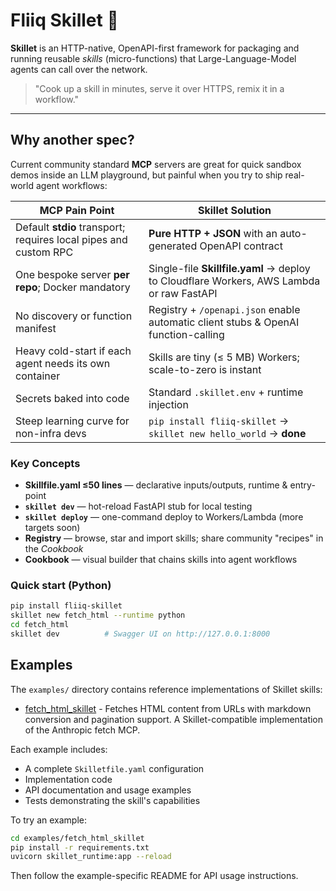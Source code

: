 # Fliiq Skillet 🍳

**Skillet** is an HTTP-native, OpenAPI-first framework for packaging and running
reusable *skills* (micro-functions) that Large-Language-Model agents can call
over the network.

> "Cook up a skill in minutes, serve it over HTTPS, remix it in a workflow."

---

## Why another spec?

Current community standard **MCP** servers are great for quick sandbox demos
inside an LLM playground, but painful when you try to ship real-world agent
workflows:

| MCP Pain Point | Skillet Solution |
| -------------- | ---------------- |
| Default **stdio** transport; requires local pipes and custom RPC          | **Pure HTTP + JSON** with an auto-generated OpenAPI contract |
| One bespoke server **per repo**; Docker mandatory                         | Single-file **Skillfile.yaml** → deploy to Cloudflare Workers, AWS Lambda or raw FastAPI |
| No discovery or function manifest                                         | Registry + `/openapi.json` enable automatic client stubs & OpenAI function-calling |
| Heavy cold-start if each agent needs its own container                    | Skills are tiny (≤ 5 MB) Workers; scale-to-zero is instant |
| Secrets baked into code                                                   | Standard `.skillet.env` + runtime injection |
| Steep learning curve for non-infra devs                                   | `pip install fliiq-skillet` → `skillet new hello_world` → **done** |

### Key Concepts

* **Skillfile.yaml ≤50 lines** — declarative inputs/outputs, runtime & entry-point
* **`skillet dev`** — hot-reload FastAPI stub for local testing
* **`skillet deploy`** — one-command deploy to Workers/Lambda (more targets soon)
* **Registry** — browse, star and import skills; share community "recipes" in the *Cookbook*
* **Cookbook** — visual builder that chains skills into agent workflows

### Quick start (Python)

```bash
pip install fliiq-skillet
skillet new fetch_html --runtime python
cd fetch_html
skillet dev          # Swagger UI on http://127.0.0.1:8000
```

## Examples

The `examples/` directory contains reference implementations of Skillet skills:

- [fetch_html_skillet](examples/fetch_html_skillet/README.md) - Fetches HTML content from URLs with markdown conversion and pagination support. A Skillet-compatible implementation of the Anthropic fetch MCP.

Each example includes:
- A complete `Skilletfile.yaml` configuration
- Implementation code
- API documentation and usage examples
- Tests demonstrating the skill's capabilities

To try an example:
```bash
cd examples/fetch_html_skillet
pip install -r requirements.txt
uvicorn skillet_runtime:app --reload
```

Then follow the example-specific README for API usage instructions.
